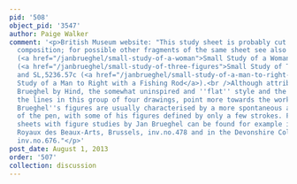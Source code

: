 ```yaml
---
pid: '508'
object_pid: '3547'
author: Paige Walker
comment: '<p>British Museum website: "This study sheet is probably cut from a larger
  composition; for possible other fragments of the same sheet see also SL,5236.57a
  (<a href="/janbrueghel/small-study-of-a-woman">Small Study of a Woman</a>), SL,5236.57b
  (<a href="/janbrueghel/small-study-of-three-figures">Small Study of Three Figures</a>)
  and SL,5236.57c (<a href="/janbrueghel/small-study-of-a-man-to-right-with-a-fishing-rod">Small
  Study of a Man to Right with a Fishing Rod</a>).<br />Although attributed to Jan
  Brueghel by Hind, the somewhat uninspired and ''flat'' style and the rigidness of
  the lines in this group of four drawings, point more towards the work of a copyist.
  Brueghel''s figures are usually characterised by a more spontaneous application
  of the pen, with some of his figures defined by only a few strokes. Firmly attributed
  sheets with figure studies by Jan Brueghel can be found for example in the Musées
  Royaux des Beaux-Arts, Brussels, inv.no.478 and in the Devonshire Collection, Chatsworth,
  inv.no.676."</p>'
post_date: August 1, 2013
order: '507'
collection: discussion
---
```

